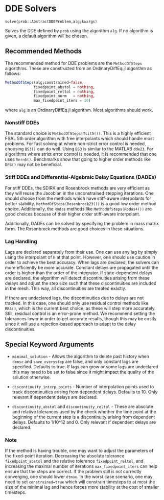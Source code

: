 # DDE Solvers

`solve(prob::AbstractDDEProblem,alg;kwargs)`

Solves the DDE defined by `prob` using the algorithm `alg`. If no algorithm is
given, a default algorithm will be chosen.

## Recommended Methods

The recommended method for DDE problems are the `MethodOfSteps` algorithms.
These are constructed from an OrdinaryDiffEq.jl algorithm as follows:

```julia
MethodOfSteps(alg;constrained=false,
             fixedpoint_abstol = nothing,
             fixedpoint_reltol = nothing,
             fixedpoint_norm   = nothing,
             max_fixedpoint_iters = 10)
```

where `alg` is an OrdinaryDiffEq.jl algorithm. Most algorithms should work.

### Nonstiff DDEs

The standard choice is `MethodOfSteps(Tsit5())`. This is a highly efficient
FSAL 5th order algorithm with free interpolants which should
handle most problems. For fast solving at where non-strict error control is
needed, choosing `BS3()` can do well. Using `BS3` is similar to the MATLAB
`dde23`. For algorithms where strict error control is needed, it is recommended
that one uses `Vern6()`. Benchmarks show that going to higher order methods like
`DP8()` may not be beneficial.

### Stiff DDEs and Differential-Algebraic Delay Equations (DADEs)

For stiff DDEs, the SDIRK and Rosenbrock methods are very efficient as they will
reuse the Jacobian in the unconstrained stepping iterations. One should choose
from the methods which have stiff-aware interpolants for better stability.
`MethodOfSteps(Rosenbrock23())` is a good low order method choice. Additionally,
the `Rodas` methods like `MethodOfSteps(Rodas4())` are good choices because of
their higher order stiff-aware interpolant.

Additionally, DADEs can be solved by specifying the problem in mass matrix form.
The Rosenbrock methods are good choices in these situations.

### Lag Handling

Lags are declared separately from their use. One can use any lag by simply using
the interpolant of `h` at that point. However, one should use caution in order
to achieve the best accuracy. When lags are declared, the solvers can more
efficiently be more accurate. Constant delays are propagated until the
order is higher than the order of the integrator. If state-dependent delays are
declared, the algorithm will detect discontinuities arising from these delays and
adjust the step size such that these discontinuities are included in the mesh.
This way, all discontinuities are treated exactly.

If there are undeclared lags, the discontinuities due to delays are not tracked.
In this case, one should only use residual control methods like `RK4()`,
which is the current best choice, as these will step more accurately.
Still, residual control is an error-prone method. We recommend setting the
tolerances lower in order to get accurate results, though this may be costly
since it will use a rejection-based approach to adapt to the delay discontinuities.

## Special Keyword Arguments

- `minimal_solution` - Allows the algorithm to delete past history when `dense`
  and `save_everystep` are false, and only constant lags are specified. Defaults
  to true. If lags can grow or some lags are undeclared this may need to be set
  to false since it might impact the quality of the solution otherwise.

- `discontinuity_interp_points` - Number of interpolation points used to track
  discontinuities arising from dependent delays. Defaults to 10. Only relevant
  if dependent delays are declared.

- `discontinuity_abstol` and `discontinuity_reltol` - These are absolute and
  relative tolerances used by the check whether the time point at the beginning
  of the current step is a discontinuity arising from dependent delays. Defaults
  to 1/10^12 and 0. Only relevant if dependent delays are declared.

### Note

If the method is having trouble, one may want to adjust the parameters of the
fixed-point iteration. Decreasing the absolute tolerance `fixedpoint_abstol` and the
relative tolerance `fixedpoint_reltol`, and increasing the maximal number of iterations
`max_fixedpoint_iters` can help ensure that the steps are correct. If the problem still
is not correctly converging, one should lower `dtmax`. In the worst case scenario, one
may need to set `constrained=true` which will constrain timesteps to at most the size
of the minimal lag and hence forces more stability at the cost of smaller timesteps.
